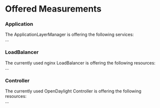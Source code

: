 # Offered Measurements

### Application

The ApplicationLayerManager is offering the following services:  
...

### LoadBalancer

The currently used nginx LoadBalancer is offering the following resources:  
...

### Controller

The currently used OpenDaylight Controller is offering the following resources:  
...



